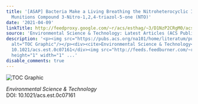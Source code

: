 ```yaml
---
title: '[ASAP] Bacteria Make a Living Breathing the Nitroheterocyclic Insensitive
  Munitions Compound 3-Nitro-1,2,4-triazol-5-one (NTO)'
date: '2021-04-09'
linkTitle: http://feedproxy.google.com/~r/acs/esthag/~3/D1NzP2CRgM0/acs.est.0c07161
source: 'Environmental Science & Technology: Latest Articles (ACS Publications)'
description: '<p><img src="https://pubs.acs.org/na101/home/literatum/publisher/achs/journals/content/esthag/0/esthag.ahead-of-print/acs.est.0c07161/20210409/images/medium/es0c07161_0007.gif"
  alt="TOC Graphic"/></p><div><cite>Environmental Science & Technology</cite></div><div>DOI:
  10.1021/acs.est.0c07161</div><img src="http://feeds.feedburner.com/~r/acs/esthag/~4/D1NzP2CRgM0"
  height="1" width="1" ...'
disable_comments: true
---
```

<p><img src="https://pubs.acs.org/na101/home/literatum/publisher/achs/journals/content/esthag/0/esthag.ahead-of-print/acs.est.0c07161/20210409/images/medium/es0c07161_0007.gif" alt="TOC Graphic"/></p><div><cite>Environmental Science & Technology</cite></div><div>DOI: 10.1021/acs.est.0c07161</div><img src="http://feeds.feedburner.com/~r/acs/esthag/~4/D1NzP2CRgM0" height="1" width="1" ...